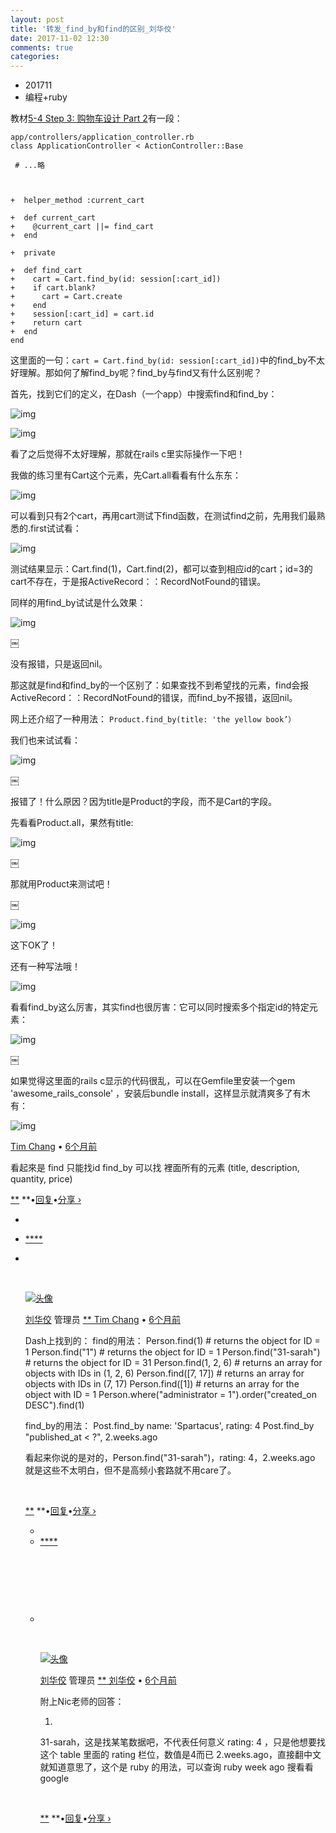 ```yaml
---
layout: post
title: '转发_find_by和find的区别_刘华佼'
date: 2017-11-02 12:30
comments: true
categories: 
---
```

* 201711
* 编程+ruby



教材[5-4 Step 3: 购物车设计 Part 2](https://fullstack.xinshengdaxue.com/posts/682)有一段：

```
app/controllers/application_controller.rb
class ApplicationController < ActionController::Base

 # ...略



+  helper_method :current_cart

+  def current_cart
+    @current_cart ||= find_cart
+  end

+  private

+  def find_cart
+    cart = Cart.find_by(id: session[:cart_id])
+    if cart.blank?
+      cart = Cart.create
+    end
+    session[:cart_id] = cart.id
+    return cart
+  end
end

```

这里面的一句：`cart = Cart.find_by(id: session[:cart_id])`中的find_by不太好理解。那如何了解find_by呢？find_by与find又有什么区别呢？

首先，找到它们的定义，在Dash（一个app）中搜索find和find_by：

![img](http://ww2.sinaimg.cn/large/006tNc79gy1ffh5vleq61j30gb08wq55.jpg)

![img](http://ww2.sinaimg.cn/large/006tNc79gy1ffh63pxv22j30gi05taav.jpg)

看了之后觉得不太好理解，那就在rails c里实际操作一下吧！

我做的练习里有Cart这个元素，先Cart.all看看有什么东东：

![img](http://ww3.sinaimg.cn/large/006tNc79gy1ffh689kt9yj313x02mt9u.jpg)

可以看到只有2个cart，再用cart测试下find函数，在测试find之前，先用我们最熟悉的.first试试看：

![img](http://ww2.sinaimg.cn/large/006tNc79gy1ffh5urune6j30zb07qq6u.jpg)

测试结果显示：Cart.find(1)，Cart.find(2)，都可以查到相应id的cart；id=3的cart不存在，于是报ActiveRecord：：RecordNotFound的错误。

同样的用find_by试试是什么效果：

![img](http://ww3.sinaimg.cn/large/006tNc79gy1ffh5utrj9uj30zi026aan.jpg)

￼

没有报错，只是返回nil。

那这就是find和find_by的一个区别了：如果查找不到希望找的元素，find会报ActiveRecord：：RecordNotFound的错误，而find_by不报错，返回nil。

网上还介绍了一种用法：
`Product.find_by(title: 'the yellow book’）`

我们也来试试看：

![img](http://ww2.sinaimg.cn/large/006tNc79gy1ffh6tjqd6qj313y02r75m.jpg)

￼

报错了！什么原因？因为title是Product的字段，而不是Cart的字段。

先看看Product.all，果然有title:

![img](http://ww2.sinaimg.cn/large/006tNc79gy1ffh69gfkecj313y05777s.jpg)

￼

那就用Product来测试吧！

￼

![img](http://ww3.sinaimg.cn/large/006tNc79gy1ffh6a6z6rlj313x036408.jpg)

这下OK了！

还有一种写法哦！

![img](http://ww4.sinaimg.cn/large/006tNc79gy1ffh6aqk15vj313y03adhq.jpg)

看看find_by这么厉害，其实find也很厉害：它可以同时搜索多个指定id的特定元素：

![img](http://ww4.sinaimg.cn/large/006tNc79gy1ffh6bc3byfj313y04h421.jpg)

￼

如果觉得这里面的rails c显示的代码很乱，可以在Gemfile里安装一个gem 'awesome_rails_console' ，安装后bundle install，这样显示就清爽多了有木有：

![img](http://ww2.sinaimg.cn/large/006tNc79gy1ffh5van818j313x06jdi0.jpg)


[Tim Chang](https://disqus.com/by/disqus_ILz5wOT1Mm/) • [6个月前](http://dumpling001-blog.logdown.com/posts/1817416-5-11-how-to-learn-ruby-on-rails-find-by-and-find-the-difference#comment-3303841518)

看起來是 find 只能找id
find_by 可以找 裡面所有的元素 (title, description, quantity, price)

[**](https://disqus.com/embed/comments/?base=default&f=liuhuajiao&t_i=http%3A%2F%2Fdumpling001-blog.logdown.com%2Fposts%2F1817416-5-11-how-to-learn-ruby-on-rails-find-by-and-find-the-difference&t_u=http%3A%2F%2Fdumpling001-blog.logdown.com%2Fposts%2F1817416-5-11-how-to-learn-ruby-on-rails-find-by-and-find-the-difference&t_d=5-11%20%E5%A6%82%E4%BD%95%E4%BA%86%E8%A7%A3Ruby%20on%20Rails%E4%B8%AD%EF%BC%8Cfind%E4%B8%8Efind_by%E7%9A%84%E5%8C%BA%E5%88%AB%EF%BC%9F%20%C2%AB%20%E5%88%98%E5%8D%8E%E4%BD%BC%E7%9A%84%E5%85%A8%E6%A0%88%E5%AD%A6%E4%B9%A0%E8%AE%B0%E5%BD%95&t_t=5-11%20%E5%A6%82%E4%BD%95%E4%BA%86%E8%A7%A3Ruby%20on%20Rails%E4%B8%AD%EF%BC%8Cfind%E4%B8%8Efind_by%E7%9A%84%E5%8C%BA%E5%88%AB%EF%BC%9F%20%C2%AB%20%E5%88%98%E5%8D%8E%E4%BD%BC%E7%9A%84%E5%85%A8%E6%A0%88%E5%AD%A6%E4%B9%A0%E8%AE%B0%E5%BD%95&s_o=default#) **•[回复](https://disqus.com/embed/comments/?base=default&f=liuhuajiao&t_i=http%3A%2F%2Fdumpling001-blog.logdown.com%2Fposts%2F1817416-5-11-how-to-learn-ruby-on-rails-find-by-and-find-the-difference&t_u=http%3A%2F%2Fdumpling001-blog.logdown.com%2Fposts%2F1817416-5-11-how-to-learn-ruby-on-rails-find-by-and-find-the-difference&t_d=5-11%20%E5%A6%82%E4%BD%95%E4%BA%86%E8%A7%A3Ruby%20on%20Rails%E4%B8%AD%EF%BC%8Cfind%E4%B8%8Efind_by%E7%9A%84%E5%8C%BA%E5%88%AB%EF%BC%9F%20%C2%AB%20%E5%88%98%E5%8D%8E%E4%BD%BC%E7%9A%84%E5%85%A8%E6%A0%88%E5%AD%A6%E4%B9%A0%E8%AE%B0%E5%BD%95&t_t=5-11%20%E5%A6%82%E4%BD%95%E4%BA%86%E8%A7%A3Ruby%20on%20Rails%E4%B8%AD%EF%BC%8Cfind%E4%B8%8Efind_by%E7%9A%84%E5%8C%BA%E5%88%AB%EF%BC%9F%20%C2%AB%20%E5%88%98%E5%8D%8E%E4%BD%BC%E7%9A%84%E5%85%A8%E6%A0%88%E5%AD%A6%E4%B9%A0%E8%AE%B0%E5%BD%95&s_o=default#)•[分享 ›]()

- ​
- [****](https://disqus.com/embed/comments/?base=default&f=liuhuajiao&t_i=http%3A%2F%2Fdumpling001-blog.logdown.com%2Fposts%2F1817416-5-11-how-to-learn-ruby-on-rails-find-by-and-find-the-difference&t_u=http%3A%2F%2Fdumpling001-blog.logdown.com%2Fposts%2F1817416-5-11-how-to-learn-ruby-on-rails-find-by-and-find-the-difference&t_d=5-11%20%E5%A6%82%E4%BD%95%E4%BA%86%E8%A7%A3Ruby%20on%20Rails%E4%B8%AD%EF%BC%8Cfind%E4%B8%8Efind_by%E7%9A%84%E5%8C%BA%E5%88%AB%EF%BC%9F%20%C2%AB%20%E5%88%98%E5%8D%8E%E4%BD%BC%E7%9A%84%E5%85%A8%E6%A0%88%E5%AD%A6%E4%B9%A0%E8%AE%B0%E5%BD%95&t_t=5-11%20%E5%A6%82%E4%BD%95%E4%BA%86%E8%A7%A3Ruby%20on%20Rails%E4%B8%AD%EF%BC%8Cfind%E4%B8%8Efind_by%E7%9A%84%E5%8C%BA%E5%88%AB%EF%BC%9F%20%C2%AB%20%E5%88%98%E5%8D%8E%E4%BD%BC%E7%9A%84%E5%85%A8%E6%A0%88%E5%AD%A6%E4%B9%A0%E8%AE%B0%E5%BD%95&s_o=default#)


- ​

  ​

  [![头像](https://c.disquscdn.com/uploads/users/24806/775/avatar92.jpg?1494330257)](https://disqus.com/by/jiaozierliu/)

  [刘华佼](https://disqus.com/by/jiaozierliu/) 管理员 [** Tim Chang](http://dumpling001-blog.logdown.com/posts/1817416-5-11-how-to-learn-ruby-on-rails-find-by-and-find-the-difference#comment-3303841518) • [6个月前](http://dumpling001-blog.logdown.com/posts/1817416-5-11-how-to-learn-ruby-on-rails-find-by-and-find-the-difference#comment-3304869781)

  Dash上找到的：
  find的用法：
  Person.find(1) # returns the object for ID = 1
  Person.find("1") # returns the object for ID = 1
  Person.find("31-sarah") # returns the object for ID = 31
  Person.find(1, 2, 6) # returns an array for objects with IDs in (1, 2, 6)
  Person.find([7, 17]) # returns an array for objects with IDs in (7, 17)
  Person.find([1]) # returns an array for the object with ID = 1
  Person.where("administrator = 1").order("created_on DESC").find(1)

  find_by的用法：
  Post.find_by name: 'Spartacus', rating: 4
  Post.find_by "published_at < ?", 2.weeks.ago

  看起来你说的是对的，Person.find("31-sarah")，rating: 4，2.weeks.ago 就是这些不太明白，但不是高频小套路就不用care了。

  ​

  [**](https://disqus.com/embed/comments/?base=default&f=liuhuajiao&t_i=http%3A%2F%2Fdumpling001-blog.logdown.com%2Fposts%2F1817416-5-11-how-to-learn-ruby-on-rails-find-by-and-find-the-difference&t_u=http%3A%2F%2Fdumpling001-blog.logdown.com%2Fposts%2F1817416-5-11-how-to-learn-ruby-on-rails-find-by-and-find-the-difference&t_d=5-11%20%E5%A6%82%E4%BD%95%E4%BA%86%E8%A7%A3Ruby%20on%20Rails%E4%B8%AD%EF%BC%8Cfind%E4%B8%8Efind_by%E7%9A%84%E5%8C%BA%E5%88%AB%EF%BC%9F%20%C2%AB%20%E5%88%98%E5%8D%8E%E4%BD%BC%E7%9A%84%E5%85%A8%E6%A0%88%E5%AD%A6%E4%B9%A0%E8%AE%B0%E5%BD%95&t_t=5-11%20%E5%A6%82%E4%BD%95%E4%BA%86%E8%A7%A3Ruby%20on%20Rails%E4%B8%AD%EF%BC%8Cfind%E4%B8%8Efind_by%E7%9A%84%E5%8C%BA%E5%88%AB%EF%BC%9F%20%C2%AB%20%E5%88%98%E5%8D%8E%E4%BD%BC%E7%9A%84%E5%85%A8%E6%A0%88%E5%AD%A6%E4%B9%A0%E8%AE%B0%E5%BD%95&s_o=default#) **•[回复](https://disqus.com/embed/comments/?base=default&f=liuhuajiao&t_i=http%3A%2F%2Fdumpling001-blog.logdown.com%2Fposts%2F1817416-5-11-how-to-learn-ruby-on-rails-find-by-and-find-the-difference&t_u=http%3A%2F%2Fdumpling001-blog.logdown.com%2Fposts%2F1817416-5-11-how-to-learn-ruby-on-rails-find-by-and-find-the-difference&t_d=5-11%20%E5%A6%82%E4%BD%95%E4%BA%86%E8%A7%A3Ruby%20on%20Rails%E4%B8%AD%EF%BC%8Cfind%E4%B8%8Efind_by%E7%9A%84%E5%8C%BA%E5%88%AB%EF%BC%9F%20%C2%AB%20%E5%88%98%E5%8D%8E%E4%BD%BC%E7%9A%84%E5%85%A8%E6%A0%88%E5%AD%A6%E4%B9%A0%E8%AE%B0%E5%BD%95&t_t=5-11%20%E5%A6%82%E4%BD%95%E4%BA%86%E8%A7%A3Ruby%20on%20Rails%E4%B8%AD%EF%BC%8Cfind%E4%B8%8Efind_by%E7%9A%84%E5%8C%BA%E5%88%AB%EF%BC%9F%20%C2%AB%20%E5%88%98%E5%8D%8E%E4%BD%BC%E7%9A%84%E5%85%A8%E6%A0%88%E5%AD%A6%E4%B9%A0%E8%AE%B0%E5%BD%95&s_o=default#)•[分享 ›]()

  - ​
  - [****](https://disqus.com/embed/comments/?base=default&f=liuhuajiao&t_i=http%3A%2F%2Fdumpling001-blog.logdown.com%2Fposts%2F1817416-5-11-how-to-learn-ruby-on-rails-find-by-and-find-the-difference&t_u=http%3A%2F%2Fdumpling001-blog.logdown.com%2Fposts%2F1817416-5-11-how-to-learn-ruby-on-rails-find-by-and-find-the-difference&t_d=5-11%20%E5%A6%82%E4%BD%95%E4%BA%86%E8%A7%A3Ruby%20on%20Rails%E4%B8%AD%EF%BC%8Cfind%E4%B8%8Efind_by%E7%9A%84%E5%8C%BA%E5%88%AB%EF%BC%9F%20%C2%AB%20%E5%88%98%E5%8D%8E%E4%BD%BC%E7%9A%84%E5%85%A8%E6%A0%88%E5%AD%A6%E4%B9%A0%E8%AE%B0%E5%BD%95&t_t=5-11%20%E5%A6%82%E4%BD%95%E4%BA%86%E8%A7%A3Ruby%20on%20Rails%E4%B8%AD%EF%BC%8Cfind%E4%B8%8Efind_by%E7%9A%84%E5%8C%BA%E5%88%AB%EF%BC%9F%20%C2%AB%20%E5%88%98%E5%8D%8E%E4%BD%BC%E7%9A%84%E5%85%A8%E6%A0%88%E5%AD%A6%E4%B9%A0%E8%AE%B0%E5%BD%95&s_o=default#)

  ​

  ​

  ​

  - ​

    ​

    [![头像](https://c.disquscdn.com/uploads/users/24806/775/avatar92.jpg?1494330257)](https://disqus.com/by/jiaozierliu/)

    [刘华佼](https://disqus.com/by/jiaozierliu/) 管理员 [** 刘华佼](http://dumpling001-blog.logdown.com/posts/1817416-5-11-how-to-learn-ruby-on-rails-find-by-and-find-the-difference#comment-3304869781) • [6个月前](http://dumpling001-blog.logdown.com/posts/1817416-5-11-how-to-learn-ruby-on-rails-find-by-and-find-the-difference#comment-3307716894)

    附上Nic老师的回答：

    1)
    31-sarah，这是找某笔数据吧，不代表任何意义
    rating: 4 ，只是他想要找这个 table 里面的 rating 栏位，数值是4而已
    2.weeks.ago，直接翻中文就知道意思了，这个是 ruby 的用法，可以查询 ruby week ago 搜看看 google

    ​

    [**](https://disqus.com/embed/comments/?base=default&f=liuhuajiao&t_i=http%3A%2F%2Fdumpling001-blog.logdown.com%2Fposts%2F1817416-5-11-how-to-learn-ruby-on-rails-find-by-and-find-the-difference&t_u=http%3A%2F%2Fdumpling001-blog.logdown.com%2Fposts%2F1817416-5-11-how-to-learn-ruby-on-rails-find-by-and-find-the-difference&t_d=5-11%20%E5%A6%82%E4%BD%95%E4%BA%86%E8%A7%A3Ruby%20on%20Rails%E4%B8%AD%EF%BC%8Cfind%E4%B8%8Efind_by%E7%9A%84%E5%8C%BA%E5%88%AB%EF%BC%9F%20%C2%AB%20%E5%88%98%E5%8D%8E%E4%BD%BC%E7%9A%84%E5%85%A8%E6%A0%88%E5%AD%A6%E4%B9%A0%E8%AE%B0%E5%BD%95&t_t=5-11%20%E5%A6%82%E4%BD%95%E4%BA%86%E8%A7%A3Ruby%20on%20Rails%E4%B8%AD%EF%BC%8Cfind%E4%B8%8Efind_by%E7%9A%84%E5%8C%BA%E5%88%AB%EF%BC%9F%20%C2%AB%20%E5%88%98%E5%8D%8E%E4%BD%BC%E7%9A%84%E5%85%A8%E6%A0%88%E5%AD%A6%E4%B9%A0%E8%AE%B0%E5%BD%95&s_o=default#) **•[回复](https://disqus.com/embed/comments/?base=default&f=liuhuajiao&t_i=http%3A%2F%2Fdumpling001-blog.logdown.com%2Fposts%2F1817416-5-11-how-to-learn-ruby-on-rails-find-by-and-find-the-difference&t_u=http%3A%2F%2Fdumpling001-blog.logdown.com%2Fposts%2F1817416-5-11-how-to-learn-ruby-on-rails-find-by-and-find-the-difference&t_d=5-11%20%E5%A6%82%E4%BD%95%E4%BA%86%E8%A7%A3Ruby%20on%20Rails%E4%B8%AD%EF%BC%8Cfind%E4%B8%8Efind_by%E7%9A%84%E5%8C%BA%E5%88%AB%EF%BC%9F%20%C2%AB%20%E5%88%98%E5%8D%8E%E4%BD%BC%E7%9A%84%E5%85%A8%E6%A0%88%E5%AD%A6%E4%B9%A0%E8%AE%B0%E5%BD%95&t_t=5-11%20%E5%A6%82%E4%BD%95%E4%BA%86%E8%A7%A3Ruby%20on%20Rails%E4%B8%AD%EF%BC%8Cfind%E4%B8%8Efind_by%E7%9A%84%E5%8C%BA%E5%88%AB%EF%BC%9F%20%C2%AB%20%E5%88%98%E5%8D%8E%E4%BD%BC%E7%9A%84%E5%85%A8%E6%A0%88%E5%AD%A6%E4%B9%A0%E8%AE%B0%E5%BD%95&s_o=default#)•[分享 ›]()